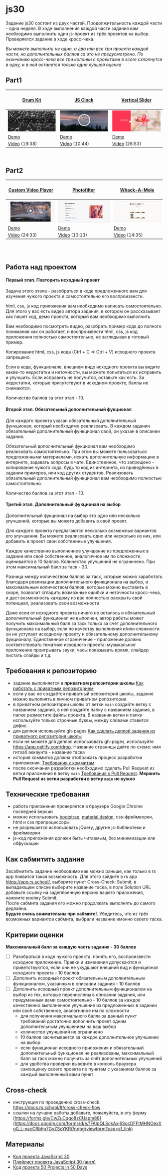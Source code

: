 # js30

Задание js30 состоит из двух частей. Продолжительность каждой части - одна неделя. В ходе выполнения каждой части задания вам необходимо выполнить один js-проект из трёх проектов на выбор. Проверяется задание в ходе кросс-чека.

*Вы можете выполнить не один, а два или все три проекта каждой части, но дополнительных баллов за это не предусмотрено. По окончанию кросс-чека все три колонки с проектами в score схлопнутся в одну, и в ней останется только одна лучшая оценка* 

## Part1

|<h4>[Drum Kit](js30-1.md)</h4>|<h4>[JS Clock](js30-2.md)</h4>|<h4>[Vertical Slider](js30-3.md)</h4>|
|----------------------|----------------------|----------------------|
|![](images/js30-1.jpg)|![](images/js30-2.jpg)|![](images/js30-3.jpg)|
|[Demo](https://js3001.github.io/)|[Demo](https://js3002.github.io/)|[Demo](https://50projects50days.com/projects/double-vertical-slider/)|
|[Video](https://youtu.be/VuN8qwZoego) (19:38)|[Video](https://youtu.be/xu87YWbr4X0) (10:44)|[Video](https://youtu.be/laNpbZISwjY) (26:53)|

<br>

## Part2

|<h4>[Custom Video Player](js30-4.md)</h4>|<h4>[Photofilter](js30-5.md)</h4>|<h4>[Whack-A-Mole](js30-6.md)</h4>|
|----------------------|----------------------|----------------------|
|![](images/js30-4.jpg)|![](images/js30-5.jpg)|![](images/js30-6.jpg)|
|[Demo](https://js3028.github.io/)|[Demo](https://js3003.github.io/)|[Demo](https://js3030.github.io/)|
|[Video](https://youtu.be/yx-HYerClEA) (24:33)|[Video](https://youtu.be/AHLNzv13c2I) (13:13)|[Video](https://youtu.be/toNFfAaWghU) (14:35)|

<br><br>

## Работа над проектом

#### Первый этап. Повторить исходный проект
Задача этого этапа - разобраться в коде предложенного вам для изучения чужого проекта и самостоятельно его воспроизвести.  

html, css, js код приложения вам необходимо написать самостоятельно.  
Для этого у вас есть видео автора задания, в котором он рассказывает как пишет код, демо проекта, который вам необходимо выполнить.

Вам необходимо посмотреть видео, разобрать пример кода до полного понимания как он работает, и воспроизвести html, css, js код приложения полностью самостоятельно, не заглядывая в готовый пример.  

Копирование html, css, js кода (Ctrl + C => Ctrl + V) исходного проекта запрещено.  

Если в коде, функционале, внешнем виде исходного проекта вы видите какие-то недостатки и неточности, вы можете попытаться их исправить и улучшить. Если исправить не получится, оставьте как есть. За недостатки, которые присутствуют в исходном проекте, баллы не снимаются.

Количество баллов за этот этап - 10.

#### Второй этап. Обязательный дополнительный фукционал
Для каждого проекта указан обязательный дополнительный функционал, который необходимо реализовать. В каждом задании обязательный дополнительный функционал свой, он указан в описании задания. 

Обязательный дополнительный фукционал вам необходимо реализовать самостоятельно. При этом вы можете пользоваться предложенными материалами, искать дополнительную информацию в интернете, задавать вопросы в чате. Единственное, что запрещено - копирование чужого кода, будь то код из интернета, из приведённых в задании примеров, или код других студентов. Реализовать обязательный дополнительный функционал вам необходимо полностью самостоятельно.

Количество баллов за этот этап - 10. 

#### Третий этап. Дополнительный фукционал на выбор
Дополнительный фукционал на выбор это одно или несколько улучшений, которые вы можете добавить в свой проект.

Для каждого проекта предлагаются несколько возможных вариантов его улучшения. Вы можете реализовать одно или несколько из них, или добавить в проект свои собственные улучшения.  

Каждое качественно выполненное улучшение из предложенных в задании или своё собственное, аналогичное им по сложности, оценивается в 10 баллов. Количество улучшений не ограничено. При этом максимальный балл за таск - 30.  

Разница между количеством баллов за таск, которые можно заработать благодаря реализации дополнительного функционала на выбор, и максимальным количеством баллов, которые можно выставить в скоре, позволит сгладить возможные ошибки и неточности кросс-чека, и даст возможность каждому из вас полностью раскрыть свой потенциал, реализовать свои возможности.

Даже если от исходного проекта ничего не осталось и обязательный дополнительный функционал не выполнен, автор работы может получить максимальный балл за таск только за счёт дополнительного функционала на выбор, если по качеству выполнения и/или сложности он не уступает исходному проекту и обязательному дополнительному фукционалу.  Единственное ограничение - приложение должно соответствовать тематике исходного проекта: музыкальное приложение проигрывать звуки, часы показывать время, слайдер листать слайды и т.д.

## Требования к репозиторию
- задание выполняется в **приватном репозитории школы** [Как работать с приватным репозиторием](https://docs.rs.school/#/private-repository?id=Как-работать-с-приватным-репозиторием)
- если у вас не создаётся приватный репозиторий школы, задание можно выполнять в личном приватном репозитории.
- в приватном репозитории школы от ветки `main` создайте ветку с названием задания, в ней создайте папку с названием задания, в папке разместите файлы проекта. В названии ветки и папки используйте только строчные буквы, между словами ставится дефис.
- для деплоя используйте gh-pages [Как сделать деплой задания из приватного репозитория школы](https://docs.rs.school/#/private-repository?id=Как-сделать-деплой-задания-из-приватного-репозитория-школы)
- если не можете для деплоя использовать gh-pages, используйте https://app.netlify.com/drop. Название страницы дайте по схеме: имя гитхаб аккаунта - название таска
- история коммитов должна отображать процесс разработки приложения. [Требования к коммитам](https://docs.rs.school/#/git-convention?id=Требования-к-именам-коммитов)
- после окончания разработки необходимо сделать Pull Request из ветки приложения в ветку `main` [Требования к Pull Request](https://docs.rs.school/#/pull-request-review-process?id=Требования-к-pull-request-pr). **Мержить Pull Request из ветки разработки в ветку `main` не нужно**

## Технические требования
- работа приложения проверяется в браузере Google Chrome последней версии
- можно использовать [bootstrap](https://getbootstrap.com/), [material design](https://material.io/), css-фреймворки, html и css препроцессоры
- не разрешается использовать jQuery, другие js-библиотеки и фреймворки
- js-код приложения должен быть читаемым, без минимизации или обфускации

## Как сабмитить задание
Засабмитить задание необходимо как можно раньше, как только в rs app появится такая возможность. Для этого зайдите в rs app https://app.rs.school/, выберите пункт Cross-Check: Submit, в выпадающем списке выберите название таска, в поле Solution URL добавьте ссылку на задеплоенную версию вашего приложения, нажмите кнопку Submit.  
После сабмита задания его можно продолжать выполнять до самого дедлайна.  
**Будьте очень внимательны при сабмите!**. Убедитесь, что из трёх возможных вариантов сабмита, выбрали название именно своего таска.

## Критерии оценки
**Максимальный балл за каждую часть задания - 30 баллов**

- [ ] Разобраться в коде чужого проекта, понять его, воспроизвести исходное приложение. Правки и изменения допускаются и приветствуются, если они не ухудшают внешний вид и функционал исходного проекта - 10 баллов
- [ ] Дополнить исходный проект обязательным дополнительным функционалом, указанным в описании задания - 10 баллов
- [ ] Дополнить исходный проект дополнительным функционалом на выбор из тех, которые перечислены в описании задания, или придуманным вами самостоятельно - 10 баллов за каждое качественно выполненное улучшение из предложенных в задании или своё собственное, аналогичное им по сложности
  - для получения максимального балла за данный пункт требований достаточно дополнить проект одним дополнительным улучшением на ваш выбор
  - количество улучшений не ограничено
  - 10 баллов засчитывается за каждое дополнительное улучшение на выбор
  - если функционал исходного приложения и обязательный дополнительный функционал не реализованы, максимальный балл за таск можно получить за счёт дополнительных улучшений
  - для удобства проверки выведите в консоль браузера самооценку своего проекта по пунктам с указанием баллов за каждый выполненный вами пункт

## Cross-check
- инструкция по проведению cross-check: https://docs.rs.school/#/cross-check-flow
- ссылки на лучшие работы добавьте, пожалуйста, в эту форму [https://forms.gle/CwZuCqgo8zCUapm88](https://docs.google.com/forms/d/e/1FAIpQLSckAxj6SocDFFtMHNOexXg0_L-nacCRbhp7GvZSoYKRi7nqbg/viewform?usp=sf_link)

## Материалы
- [Код проекта JavaScript 30](https://github.com/wesbos/JavaScript30)
- [Плейлист проекта JavaScript 30 (англ)](https://www.youtube.com/playlist?list=PLu8EoSxDXHP6CGK4YVJhL_VWetA865GOH)
- [Код проекта 50 Projects in 50 Days](https://github.com/bradtraversy/50projects50days)
